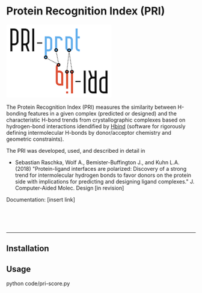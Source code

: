 # Protein Recognition Index (PRI)

![](docs/sources/images/pri-logo.png)

The Protein Recognition Index (PRI) measures the similarity between H-bonding features in a given complex (predicted or designed) and the characteristic H-bond trends from crystallographic complexes based on hydrogen-bond interactions idendified by [Hbind](https://github.com/psa-lab/Hbind) (software for rigorously defining intermolecular H-bonds by donor/acceptor chemistry and geometric constraints).

The PRI was developed, used, and described in detail in 

- Sebastian Raschka, Wolf A., Bemister-Buffington J., and Kuhn L.A. (2018) 
"Protein-ligand interfaces are polarized: Discovery of a strong trend for intermolecular hydrogen bonds to favor donors on the protein side with implications for predicting and designing ligand complexes." J. Computer-Aided Molec. Design [in revision]

Documentation: [insert link]


<br>
<br>
<br>

---

## Installation

## Usage

python code/pri-score.py
